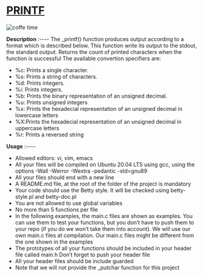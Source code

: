 # [PRINTF](https://github.com/chichi88lyang/printf)

![coffe time](image/img2.png)

**Description**
:----
The _printf() function produces output according to a format which is described below. This function write its output to the stdout, the standard output. Returns the count of printed characters when the function is successful The available convertion specifiers are:

* %c: Prints a single character.
* %s: Prints a string of characters.
* %d: Prints integers.
* %i: Prints integers.
* %b: Prints the binary representation of an unsigned decimal.
* %u: Prints unsigned integers
* %x: Prints the hexadecial representation of an unsigned decimal in lowercase letters
* %X:Prints the hexadecial representation of an unsigned decimal in uppercase letters
* %r: Prints a reversed string

**Usage**
:----

* Allowed editors: vi, vim, emacs
* All your files will be compiled on Ubuntu 20.04 LTS using gcc, using the options -Wall -Werror -Wextra -pedantic -std=gnu89
* All your files should end with a new line
* A README.md file, at the root of the folder of the project is mandatory
* Your code should use the Betty style. It will be checked using betty-style.pl and betty-doc.pl
* You are not allowed to use global variables
* No more than 5 functions per file
* In the following examples, the main.c files are shown as examples. You can use them to test your functions, but you don’t have to push them to your repo (if you do we won’t take them into account). We will use our own main.c files at compilation. Our main.c files might be different from the one shown in the examples
* The prototypes of all your functions should be included in your header file called main.h
Don’t forget to push your header file
* All your header files should be include guarded
* Note that we will not provide the _putchar function for this project
